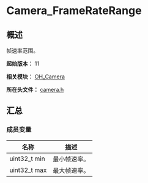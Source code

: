 # Camera_FrameRateRange
<!--Kit: Camera Kit-->
<!--Subsystem: Multimedia-->
<!--Owner: @qano-->
<!--Designer: @leo_ysl-->
<!--Tester: @xchaosioda-->
<!--Adviser: @zengyawen-->

## 概述

帧速率范围。

**起始版本：** 11

**相关模块：** [OH_Camera](capi-oh-camera.md)

**所在头文件：** [camera.h](capi-camera-h.md)

## 汇总

### 成员变量

| 名称 | 描述 |
| -- | -- |
| uint32_t min | 最小帧速率。 |
| uint32_t max | 最大帧速率。 |


